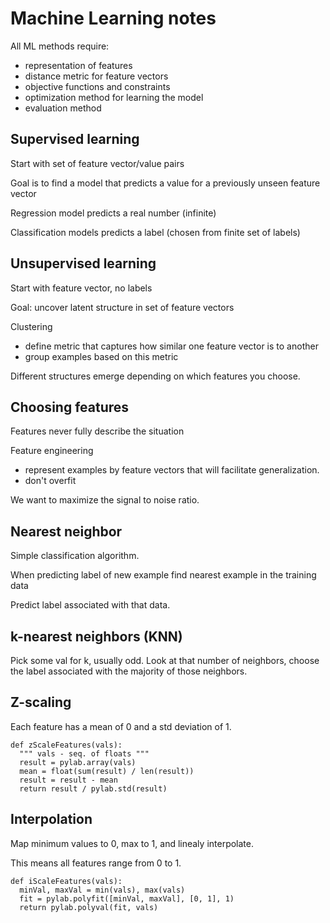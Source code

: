 # Machine Learning notes

All ML methods require:

* representation of features
* distance metric for feature vectors
* objective functions and constraints
* optimization method for learning the model
* evaluation method

## Supervised learning

Start with set of feature vector/value pairs

Goal is to find a model that predicts a value for a previously unseen feature vector

Regression model predicts a real number (infinite)

Classification models predicts a label (chosen from finite set of labels)

## Unsupervised learning

Start with feature vector, no labels

Goal: uncover latent structure in set of feature vectors

Clustering
 - define metric that captures how similar one feature vector is to another
 - group examples based on this metric

Different structures emerge depending on which features you choose.

## Choosing features

Features never fully describe the situation

Feature engineering
  - represent examples by feature vectors that will facilitate generalization.
  - don't overfit

We want to maximize the signal to noise ratio.

## Nearest neighbor

Simple classification algorithm.

When predicting label of new example find nearest example in the training data

Predict label associated with that data.

## k-nearest neighbors (KNN)

Pick some val for k, usually odd. Look at that number of neighbors, choose the label associated with the majority of those neighbors.

## Z-scaling

Each feature has a mean of 0 and a std deviation of 1.

```
def zScaleFeatures(vals):
  """ vals - seq. of floats """
  result = pylab.array(vals)
  mean = float(sum(result) / len(result))
  result = result - mean
  return result / pylab.std(result)
```

## Interpolation

Map minimum values to 0, max to 1, and linealy interpolate.

This means all features range from 0 to 1.

```
def iScaleFeatures(vals):
  minVal, maxVal = min(vals), max(vals)
  fit = pylab.polyfit([minVal, maxVal], [0, 1], 1)
  return pylab.polyval(fit, vals)
```
